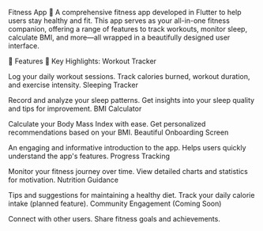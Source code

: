 Fitness App 💪
A comprehensive fitness app developed in Flutter to help users stay healthy and fit. This app serves as your all-in-one fitness companion, offering a range of features to track workouts, monitor sleep, calculate BMI, and more—all wrapped in a beautifully designed user interface.

🚀 Features
🌟 Key Highlights:
Workout Tracker

Log your daily workout sessions.
Track calories burned, workout duration, and exercise intensity.
Sleeping Tracker

Record and analyze your sleep patterns.
Get insights into your sleep quality and tips for improvement.
BMI Calculator

Calculate your Body Mass Index with ease.
Get personalized recommendations based on your BMI.
Beautiful Onboarding Screen

An engaging and informative introduction to the app.
Helps users quickly understand the app's features.
Progress Tracking

Monitor your fitness journey over time.
View detailed charts and statistics for motivation.
Nutrition Guidance

Tips and suggestions for maintaining a healthy diet.
Track your daily calorie intake (planned feature).
Community Engagement (Coming Soon)

Connect with other users.
Share fitness goals and achievements.
